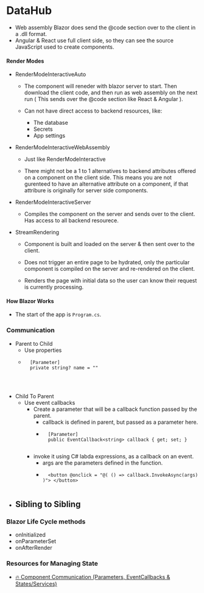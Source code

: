 # DataHub

- Web assembly Blazor does send the @code section over to the client in a .dll format.
- Angular & React use full client side, so they can see the source JavaScript used to create components.

#### Render Modes
- RenderModeInteractiveAuto
    - The component will reneder with blazor server to start. Then download the client code, and then run as web assembly on the next run ( This sends over the @code section like React & Angular ).

    - Can not have direct access to backend resources, like:
        - The database
        - Secrets
        - App settings

- RenderModeInteractiveWebAssembly
    - Just like RenderModeInteractive
    
    - There might not be a 1 to 1 alternatives to backend attributes offered on a component on the client side.
    This means you are not gurenteed to have an alternative attribute on a component, if that attribure is originally for server side components.

- RenderModeInteractiveServer
    - Compiles the component on the server and sends over to the client. Has access to all backend resourece.

- StreamRendering
    - Component is built and loaded on the server & then sent over to the client.
    
    - Does not trigger an entire page to be hydrated, only the particular component is compiled on the server
    and re-rendered on the client.

    - Renders the page with initial data so the user can know their request is currently processing.


#### How Blazor Works
- The start of the app is `Program.cs`.

### Communication
- Parent to Child
    - Use properties
    - ```
        [Parameter]
        private string? name = ""
    ```
<br>

- Child To Parent
    - Use event callbacks
        - Create a parameter that will be a callback function passed by the parent.
            - callback is defined in parent, but passed as a parameter here.
            - ```
                [Parameter]
                public EventCallback<string> callback { get; set; }
            ```
        
        - invoke it using C# labda expressions, as a callback on an event.
            - args are the parameters defined in the function.
            - ```
                <button @onclick = "@( () => callback.InvokeAsync(args) )"> </button>
            ```

- Sibling to Sibling
    - 


### Blazor Life Cycle methods
- onInitialized
- onParameterSet
- onAfterRender

### Resources for Managing State
- [🔥 Component Communication (Parameters, EventCallbacks & States/Services)](https://www.youtube.com/watch?v=QSM1Vhu1Nsc)